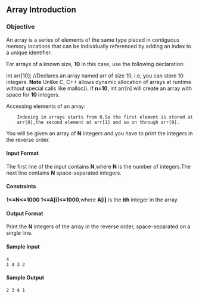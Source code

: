 ## Array Introduction 
### Objective
An array is a series of elements of the same type placed in contiguous memory locations that can be individually referenced by adding an index to a unique identifier.

For arrays of a known size, **10** in this case, use the following declaration:

int arr[10]; //Declares an array named arr of size 10, i.e, you can 
store 10 integers.
**Note** Unlike C, C++ allows dynamic allocation of arrays at runtime without special calls like malloc(). If **n=10**, int arr[n] will create an array with space for **10** integers.

Accessing elements of an array:

		Indexing in arrays starts from 0.So the first element is stored at 
		arr[0],the second element at arr[1] and so on through arr[9].
You will be given an array of **N** integers and you have to print the integers in the reverse order.

#### Input Format

The first line of the input contains **N**,where **N** is the number of integers.The next line contains **N** space-separated integers.

#### Constraints
**1<=N<=1000
1<=A[i]<=1000**,where **A[i]** is the **ith** integer in the array.

#### Output Format

Print the **N** integers of the array in the reverse order, space-separated on a single line.

#### Sample Input

	4
	1 4 3 2
#### Sample Output

	2 3 4 1